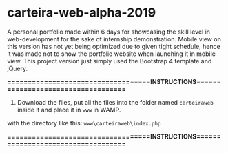 # carteira-web-alpha-2019
A personal portfolio made within 6 days for showcasing the skill level in web-development for the sake of internship demonstration. Mobile view on this version has not yet being optimized due to given tight schedule, hence it was made not to show the portfolio website when launching it in mobile view. This project version just simply used the Bootstrap 4 template and jQuery.

**===================================INSTRUCTIONS===================================**
1. Download the files, put all the files into the folder named ```carteiraweb``` inside it and place it in ```www``` in WAMP.

with the directory like this: ```www\carteiraweb\index.php```

**===================================INSTRUCTIONS===================================**

